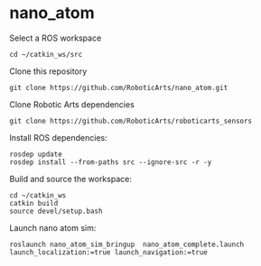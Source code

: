 # nano_atom

Select a ROS workspace

```
cd ~/catkin_ws/src
```

Clone this repository

```
git clone https://github.com/RoboticArts/nano_atom.git
```

Clone Robotic Arts dependencies
```
git clone https://github.com/RoboticArts/roboticarts_sensors
```

Install ROS dependencies:

```
rosdep update
rosdep install --from-paths src --ignore-src -r -y
```

Build and source the workspace:
```
cd ~/catkin_ws
catkin build
source devel/setup.bash
```


Launch nano atom sim:

```
roslaunch nano_atom_sim_bringup  nano_atom_complete.launch launch_localization:=true launch_navigation:=true
```
